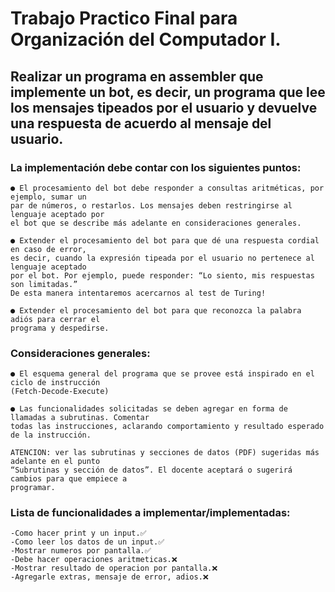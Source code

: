 # Trabajo Practico Final para Organización del Computador I.

## Realizar un programa en assembler que implemente un bot, es decir, un programa que lee los mensajes tipeados por el usuario y devuelve una respuesta de acuerdo al mensaje del usuario.

### La implementación debe contar con los siguientes puntos:
    
    ● El procesamiento del bot debe responder a consultas aritméticas, por ejemplo, sumar un
    par de números, o restarlos. Los mensajes deben restringirse al lenguaje aceptado por
    el bot que se describe más adelante en consideraciones generales.
    
    ● Extender el procesamiento del bot para que dé una respuesta cordial en caso de error,
    es decir, cuando la expresión tipeada por el usuario no pertenece al lenguaje aceptado
    por el bot. Por ejemplo, puede responder: “Lo siento, mis respuestas son limitadas.”
    De esta manera intentaremos acercarnos al test de Turing!
    
    ● Extender el procesamiento del bot para que reconozca la palabra adiós para cerrar el
    programa y despedirse.

### Consideraciones generales:

    ● El esquema general del programa que se provee está inspirado en el ciclo de instrucción
    (Fetch-Decode-Execute) 

    ● Las funcionalidades solicitadas se deben agregar en forma de llamadas a subrutinas. Comentar
    todas las instrucciones, aclarando comportamiento y resultado esperado de la instrucción.
    
    ATENCION: ver las subrutinas y secciones de datos (PDF) sugeridas más adelante en el punto
    “Subrutinas y sección de datos”. El docente aceptará o sugerirá cambios para que empiece a
    programar.


### Lista de funcionalidades a implementar/implementadas:
```
-Como hacer print y un input.✅
-Como leer los datos de un input.✅
-Mostrar numeros por pantalla.✅
-Debe hacer operaciones aritmeticas.❌
-Mostrar resultado de operacion por pantalla.❌
-Agregarle extras, mensaje de error, adios.❌
```
    